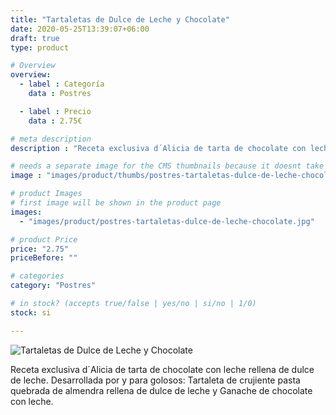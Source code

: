 ```yaml
---
title: "Tartaletas de Dulce de Leche y Chocolate"
date: 2020-05-25T13:39:07+06:00
draft: true
type: product

# Overview
overview:
  - label : Categoría
    data : Postres

  - label : Precio
    data : 2.75€

# meta description
description : "Receta exclusiva d´Alicia de tarta de chocolate con leche rellena de dulce de leche."

# needs a separate image for the CMS thumbnails because it doesnt take arrays (slideshow images)
image : "images/product/thumbs/postres-tartaletas-dulce-de-leche-chocolate.jpg"

# product Images
# first image will be shown in the product page
images:
  - "images/product/postres-tartaletas-dulce-de-leche-chocolate.jpg"

# product Price
price: "2.75"
priceBefore: ""

# categories
category: "Postres"

# in stock? (accepts true/false | yes/no | si/no | 1/0)
stock: si

---
```

![Tartaletas de Dulce de Leche y Chocolate](/images/product/postres-tartaletas-dulce-de-leche-chocolate.jpg "Tartaletas de Dulce de Leche y Chocolate")

Receta exclusiva d´Alicia de tarta de chocolate con leche rellena de dulce de leche. Desarrollada por y para golosos: Tartaleta de crujiente pasta quebrada de almendra rellena de dulce de leche y Ganache de chocolate con leche.
